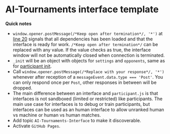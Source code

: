 # AI-Tournaments interface template
**Quick notes**
- `window.opener.postMessage(/*Keep open after termination*/, '*')` at [line 20](https://github.com/AI-Tournaments/Interface-Template/blob/main/index.html#L20) signals that all dependencies has been loaded and that the interface is ready for work. `/*Keep open after termination*/` can be replaced with any value. If the value checks as true, the interface window will not be automatically closed when connection is terminated.
- `_init` will be an object with objects for `settings` and `opponents`, same as for [participant init](https://github.com/AI-Tournaments/Participant-Template/blob/main/participant.js#L4).
- Call `window.opener.postMessage(/*Replace with your response*/, '*')` whenever after reception of a `messageEvent.data.type === 'Post'`. You can only respond once per `Post`, other responses in between will be dropped.
- The main difference between an interface and `participant.js` is that interfaces is not sandboxed (limited or restricted) like participants. The main use case for interfaces is to debug or train participants, but interfaces can be used as an human interface to allow unranked human vs machine or human vs human matches.
- Add topic `AI-Tournaments-Interface` to make it discoverable.
- Activate `GitHub Pages`.
